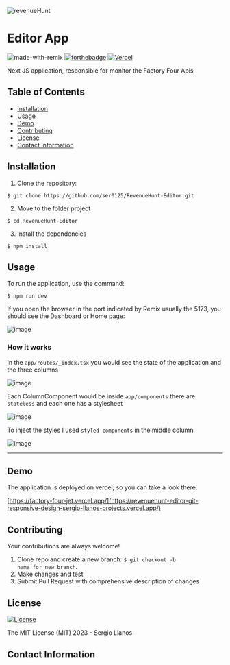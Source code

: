 
![revenueHunt](https://github.com/ser0125/RevenueHunt-Editor/assets/11180036/d69b0066-5107-4310-baf9-db6fc231d154)


# Editor App

![made-with-remix](https://github.com/ser0125/RevenueHunt-Editor/assets/11180036/7ade4f89-fb4c-4968-933a-54d2946d029f)
[![forthebadge](http://forthebadge.com/images/badges/built-with-love.svg)](http://forthebadge.com)
[![Vercel](https://vercelbadge.vercel.app/api/ser0125/qventus-take-home-app?style=for-the-badge)](https://qventus-take-home-hq5a273ej-ser0125.vercel.app/)


Next JS application, responsible for monitor the Factory Four Apis

## Table of Contents

- [Installation](#installation)
- [Usage](#usage)
- [Demo](#demo)
- [Contributing](#contributing)
- [License](#license)
- [Contact Information](#contact-information)

## Installation

1. Clone the repository:

```shell
$ git clone https://github.com/ser0125/RevenueHunt-Editor.git
```

2. Move to the folder project

```shell
$ cd RevenueHunt-Editor
```

3. Install the dependencies

```shell
$ npm install
```

## Usage

To run the application, use the command:

```shell
$ npm run dev
```

If you open the browser in the port indicated by Remix usually the 5173, you should see the Dashboard or Home page:

![image](https://github.com/ser0125/RevenueHunt-Editor/assets/11180036/b0735220-5185-4d14-8c16-f42748ea260f)


### How it works

In the `app/routes/_index.tsx` you would see the state of the application and the three columns

![image](https://github.com/ser0125/RevenueHunt-Editor/assets/11180036/cddb8cc7-08aa-4ece-8b90-3d8b91cb51ad)



Each ColumnComponent would be inside `app/components` there are `stateless` and each one has a stylesheet

![image](https://github.com/ser0125/RevenueHunt-Editor/assets/11180036/203400e0-f878-4ab0-9a03-53dd84e2ee0e)


To inject the styles I used `styled-components` in the middle column

![image](https://github.com/ser0125/RevenueHunt-Editor/assets/11180036/e4e86685-edc1-44fc-9e44-eed28292b89f)


---


## Demo

The application is deployed on vercel, so you can take a look there:

[https://factory-four-jet.vercel.app/](https://revenuehunt-editor-git-responsive-design-sergio-llanos-projects.vercel.app/)

## Contributing

Your contributions are always welcome!

1. Clone repo and create a new branch: `$ git checkout -b name_for_new_branch`.
2. Make changes and test
3. Submit Pull Request with comprehensive description of changes


## License

[![License](https://img.shields.io/badge/license-MIT-blue.svg)](/LICENSE)

The MIT License (MIT) 2023 - Sergio Llanos

## Contact Information

